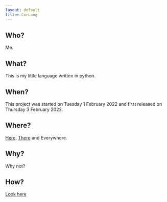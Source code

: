 ```yaml
---
layout: default
title: CorLang
---
```


## Who?

Me.

## What?

This is my little language written in python.

## When?

This project was started on Tuesday 1 February 2022
and first released on Thursday 3 February 2022.

## Where?

[Here](https://c1200.js.org/CorLang), [There](https://github.com/C1200/CorLang) and Everywhere.

## Why?

Why not?

## How?

[Look here](https://c1200.js.org/CorLang/docs)